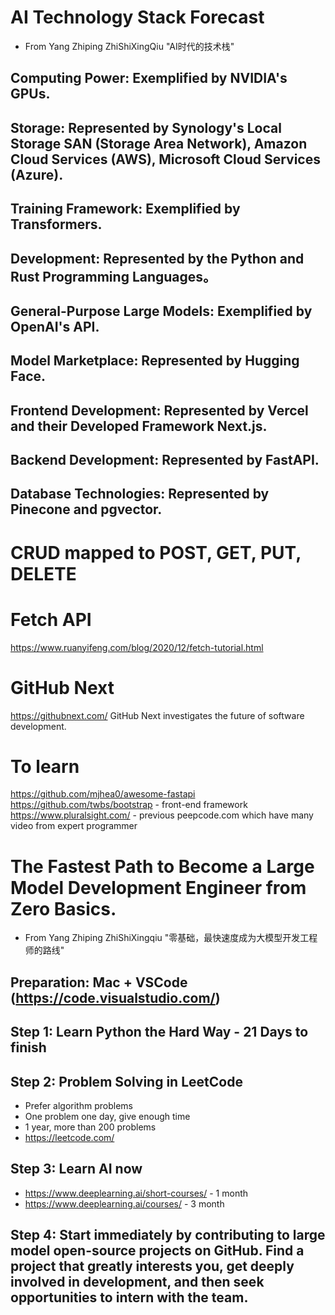 # AI Technology Stack Forecast
- From Yang Zhiping ZhiShiXingQiu "AI时代的技术栈"
## Computing Power: Exemplified by NVIDIA's GPUs.
## Storage: Represented by Synology's Local Storage SAN (Storage Area Network), Amazon Cloud Services (AWS), Microsoft Cloud Services (Azure).
## Training Framework: Exemplified by Transformers.
## Development: Represented by the Python and Rust Programming Languages。
## General-Purpose Large Models: Exemplified by OpenAI's API.
## Model Marketplace: Represented by Hugging Face.
## Frontend Development: Represented by Vercel and their Developed Framework Next.js.
## Backend Development: Represented by FastAPI.
## Database Technologies: Represented by Pinecone and pgvector.

# CRUD mapped to POST, GET, PUT, DELETE

# Fetch API
https://www.ruanyifeng.com/blog/2020/12/fetch-tutorial.html

# GitHub Next
https://githubnext.com/
GitHub Next investigates the future of software development.

# To learn
https://github.com/mjhea0/awesome-fastapi
https://github.com/twbs/bootstrap - front-end framework
https://www.pluralsight.com/ - previous peepcode.com which have many video from expert programmer

# The Fastest Path to Become a Large Model Development Engineer from Zero Basics.
- From Yang Zhiping ZhiShiXingqiu "零基础，最快速度成为大模型开发工程师的路线"
## Preparation: Mac + VSCode (https://code.visualstudio.com/)
## Step 1: Learn Python the Hard Way - 21 Days to finish
## Step 2: Problem Solving in LeetCode
- Prefer algorithm problems
- One problem one day, give enough time
- 1 year, more than 200 problems
- https://leetcode.com/
## Step 3: Learn AI now
- https://www.deeplearning.ai/short-courses/ - 1 month
- https://www.deeplearning.ai/courses/ - 3 month
## Step 4: Start immediately by contributing to large model open-source projects on GitHub. Find a project that greatly interests you, get deeply involved in development, and then seek opportunities to intern with the team.
